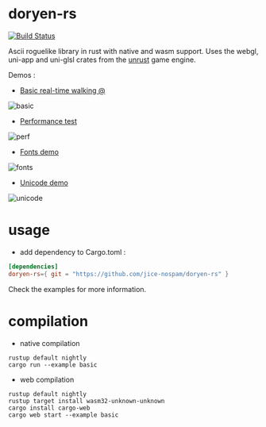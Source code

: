 # doryen-rs

[![Build Status](https://travis-ci.org/jice-nospam/doryen-rs.svg)](https://travis-ci.org/jice-nospam/doryen-rs)

Ascii roguelike library in rust with native and wasm support.
Uses the webgl, uni-app and uni-glsl crates from the [unrust](http://github.com/unrust/unrust) game engine.

Demos :
* [Basic real-time walking @](http://roguecentral.org/~jice/doryen-rs/basic/)

![basic](http://roguecentral.org/~jice/doryen-rs/basic.png)

* [Performance test](http://roguecentral.org/~jice/doryen-rs/perf/)

![perf](http://roguecentral.org/~jice/doryen-rs/perf.png)

* [Fonts demo](http://roguecentral.org/~jice/doryen-rs/fonts/)

![fonts](http://roguecentral.org/~jice/doryen-rs/colored.png)

* [Unicode demo](http://roguecentral.org/~jice/doryen-rs/unicode/)

![unicode](http://roguecentral.org/~jice/doryen-rs/unicode2.png)


# usage
* add dependency to Cargo.toml :

```toml
[dependencies]
doryen-rs={ git = "https://github.com/jice-nospam/doryen-rs" }
```

Check the examples for more information.

# compilation

* native compilation
```
rustup default nightly
cargo run --example basic
```

* web compilation
```
rustup default nightly
rustup target install wasm32-unknown-unknown
cargo install cargo-web
cargo web start --example basic
```

